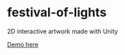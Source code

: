 # festival-of-lights
 2D interactive artwork made with Unity

[Demo here](https://bighippo.itch.io/artproject)
